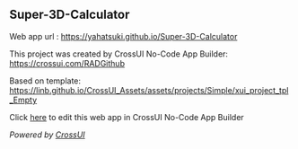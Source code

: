 ## Super-3D-Calculator
Web app url : https://yahatsuki.github.io/Super-3D-Calculator

This project was created by CrossUI No-Code App Builder: https://crossui.com/RADGithub

Based on template: https://linb.github.io/CrossUI_Assets/assets/projects/Simple/xui_project_tpl_Empty

Click [here](https://crossui.com/RADGithub/#!from=github&owner=yahatsuki&repo=Super-3D-Calculator) to edit this web app in CrossUI No-Code App Builder

<i>Powered by [CrossUI](https://crossui.com)</i>
